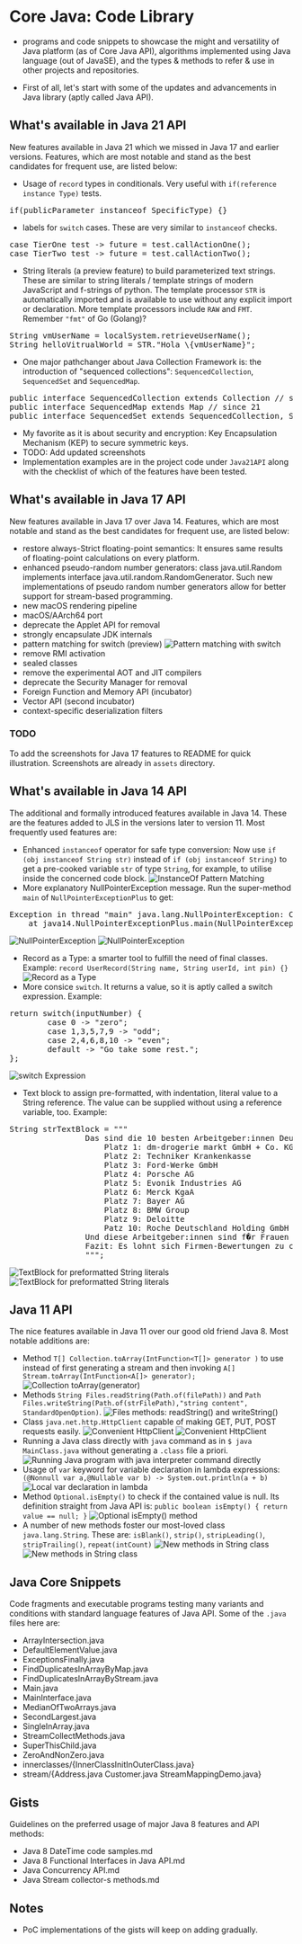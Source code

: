 # Core Java: Code Library
- programs and code snippets to showcase the might and versatility of Java platform (as of Core Java API), algorithms implemented using Java language (out of JavaSE), and the types & methods to refer & use in other projects and repositories.  

- First of all, let's start with some of the updates and advancements in Java library (aptly called Java API).

## What's available in Java 21 API
New features available in Java 21 which we missed in Java 17 and earlier versions. Features, which are most notable and stand as the best candidates for frequent use, are listed below:
- Usage of `record` types in conditionals. Very useful with `if(reference instance Type)` tests.
<pre>if(publicParameter instanceof SpecificType) {}</pre>
- labels for `switch` cases. These are very similar to `instanceof` checks.
<pre>
case TierOne test -> future = test.callActionOne();
case TierTwo test -> future = test.callActionTwo();
</pre>
- String literals (a preview feature) to build parameterized text strings. These are similar to string literals / template strings of modern JavaScript and f-strings of python. The template processor `STR` is automatically imported and is available to use without any explicit import or declaration. More template processors include `RAW` and `FMT`. Remember `"fmt"` of Go (Golang)?
<pre>String vmUserName = localSystem.retrieveUserName();
String helloVitrualWorld = STR."Hola \{vmUserName}";</pre>
- One major pathchanger about Java Collection Framework is: the introduction of "sequenced collections": `SequencedCollection`, `SequencedSet` and `SequencedMap`.
<pre>
public interface SequencedCollection<E> extends Collection<E> // since 21
public interface SequencedMap<K, V> extends Map<K, V> // since 21
public interface SequencedSet<E> extends SequencedCollection<E>, Set<E> // since 21
</pre>
- My favorite as it is about security and encryption: Key Encapsulation Mechanism (KEP) to secure symmetric keys.
- TODO: Add updated screenshots
- Implementation examples are in the project code under `Java21API` along with the checklist of which of the features have been tested.

## What's available in Java 17 API
New features available in Java 17 over Java 14. Features, which are most notable and stand as the best candidates for frequent use, are listed below:
- restore always-Strict floating-point semantics: It ensures same results of floating-point calculations on every platform.
- enhanced pseudo-random number generators: class java.util.Random implements interface java.util.random.RandomGenerator. Such new implementations of pseudo random number generators allow for better support for stream-based programming.
- new macOS rendering pipeline
- macOS/AArch64 port
- deprecate the Applet API for removal
- strongly encapsulate JDK internals
- pattern matching for switch (preview)
![Pattern matching with switch](./assets/java17features/patternMatchingWithSwitch.png)
- remove RMI activation
- sealed classes
- remove the experimental AOT and JIT compilers
- deprecate the Security Manager for removal
- Foreign Function and Memory API (incubator)
- Vector API (second incubator)
- context-specific deserialization filters

### TODO
To add the screenshots for Java 17 features to README for quick illustration. Screenshots are already in `assets` directory.

## What's available in Java 14 API
The additional and formally introduced features available in Java 14. These are the features added to JLS in the versions later to version 11. Most frequently used features are:
- Enhanced `instanceof` operator for safe type conversion: Now use `if (obj instanceof String str)` instead of `if (obj instanceof String)` to get a pre-cooked variable `str` of type `String`, for example, to utilise inside the concerned code block.
![InstanceOf Pattern Matching](./assets/java14features/01-InstanceOfPatternMatching.png)
- More explanatory NullPointerException message. Run the super-method `main` of `NullPointerExceptionPlus` to get:
<pre>Exception in thread "main" java.lang.NullPointerException: Cannot invoke "Object.toString()" because the return value of "java14.RoleClass.getPrivileges()" is null
	at java14.NullPointerExceptionPlus.main(NullPointerExceptionPlus.java:7)</pre>
![NullPointerException](./assets/java14features/02-NullPointerException-1.png)
![NullPointerException](./assets/java14features/02-NullPointerException-2.png)
- Record as a Type: a smarter tool to fulfill the need of final classes. Example: `record UserRecord(String name, String userId, int pin) {}`
![Record as a Type](./assets/java14features/03-Record.png)
- More consice `switch`. It returns a value, so it is aptly called a switch expression. Example:
<pre>return switch(inputNumber) {
		case 0 -> "zero";
		case 1,3,5,7,9 -> "odd";
		case 2,4,6,8,10 -> "even";
		default -> "Go take some rest.";		
};</pre>
![switch Expression](./assets/java14features/04-SwitchExpression.png)
- Text block to assign pre-formatted, with indentation, literal value to a String reference. The value can be supplied without using a reference variable, too. Example:
<pre>String strTextBlock = """
				Das sind die 10 besten Arbeitgeber:innen Deutschlands
				    Platz 1: dm-drogerie markt GmbH + Co. KG
				    Platz 2: Techniker Krankenkasse
				    Platz 3: Ford-Werke GmbH
				    Platz 4: Porsche AG
				    Platz 5: Evonik Industries AG
				    Platz 6: Merck KgaA
				    Platz 7: Bayer AG
				    Platz 8: BMW Group
				    Platz 9: Deloitte
				    Patz 10: Roche Deutschland Holding GmbH
				Und diese Arbeitgeber:innen sind f�r Frauen am besten
				Fazit: Es lohnt sich Firmen-Bewertungen zu checken
				""";
</pre>
![TextBlock for preformatted String literals](./assets/java14features/05-TextBlock-1.png)
![TextBlock for preformatted String literals](./assets/java14features/05-TextBlock-2.png)

## Java 11 API
The nice features available in Java 11 over our good old friend Java 8. Most notable additions are:
- Method `T[] Collection.toArray(IntFunction<T[]> generator )` to use instead of first generating a stream and then invoking `A[] Stream.toArray(IntFunction<A[]> generator);`
![Collection toArray(generator)](./assets/java11features/01-Collection-toArray.png)
- Methods `String Files.readString(Path.of(filePath))` and `Path Files.writeString(Path.of(strFilePath),"string content", StandardOpenOption)`.
![Files methods: readString() and writeString()](./assets/java11features/02-FilesReadString-FilesWriteString.png)
- Class `java.net.http.HttpClient` capable of making GET, PUT, POST requests easily.
![Convenient HttpClient](./assets/java11features/03-HttpClient-1.png)
![Convenient HttpClient](./assets/java11features/03-HttpClient-2.png)
- Running a Java class directly with `java` command as in `$ java MainClass.java` without generating a `.class` file a priori.
![Running Java program with java interpreter command directly](./assets/java11features/04-RunWith-java.png)
- Usage of `var` keyword for variable declaration in lambda expressions: ` (@Nonnull var a,@Nullable var b) -> System.out.println(a + b)`
![Local var declaration in lambda](./assets/java11features/05-Local-varInLambda.png)
- Method `Optional.isEmpty()` to check if the contained value is null. Its definition straight from Java API is:
`public boolean isEmpty() {
        return value == null;
}`
![Optional isEmpty() method](./assets/java11features/06-Optional-isEmptyMethod.png)
- A number of new methods foster our most-loved class `java.lang.String`. These are: `isBlank()`, `strip()`, `stripLeading()`, `stripTrailing()`, `repeat(intCount)`
![New methods in String class](./assets/java11features/07-StringMethods-1.png)
![New methods in String class](./assets/java11features/07-StringMethods-2.png)


## Java Core Snippets
Code fragments and executable programs testing many variants and conditions with standard language features of Java API. Some of the `.java` files here are:
- ArrayIntersection.java
- DefaultElementValue.java
- ExceptionsFinally.java
- FindDuplicatesInArrayByMap.java
- FindDuplicatesInArrayByStream.java
- Main.java
- MainInterface.java
- MedianOfTwoArrays.java
- SecondLargest.java
- SingleInArray.java
- StreamCollectMethods.java
- SuperThisChild.java
- ZeroAndNonZero.java
- innerclasses/{InnerClassInitInOuterClass.java}
- stream/{Address.java  Customer.java  StreamMappingDemo.java}

## Gists
Guidelines on the preferred usage of major Java 8 features and API methods:
- Java 8 DateTime code samples.md
- Java 8 Functional Interfaces in Java API.md
- Java Concurrency API.md
- Java Stream collector-s methods.md

## Notes
- PoC implementations of the gists will keep on adding gradually.

